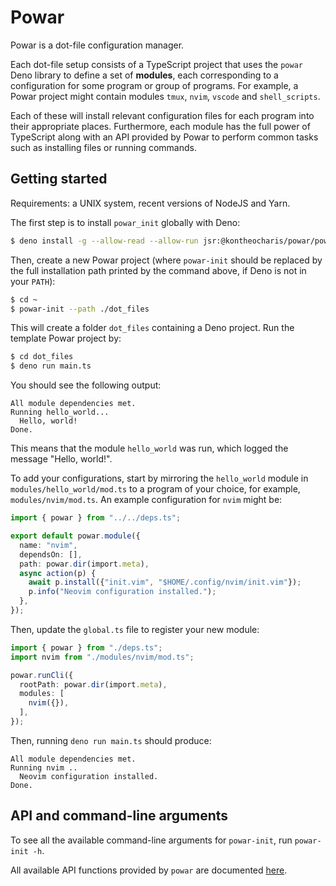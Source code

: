 # Powar

Powar is a dot-file configuration manager.

Each dot-file setup consists of a TypeScript project that uses the `powar` Deno
library to define a set of **modules**, each corresponding to a configuration
for some program or group of programs. For example, a Powar project might
contain modules `tmux`, `nvim`, `vscode` and `shell_scripts`.

Each of these will install relevant configuration files for each program into
their appropriate places. Furthermore, each module has the full power of
TypeScript along with an API provided by Powar to perform common tasks such as
installing files or running commands.

## Getting started

Requirements: a UNIX system, recent versions of NodeJS and Yarn.

The first step is to install `powar_init` globally with Deno:

```sh
$ deno install -g --allow-read --allow-run jsr:@kontheocharis/powar/powar-init
```

Then, create a new Powar project (where `powar-init` should be replaced by the
full installation path printed by the command above, if Deno is not in your
`PATH`):

```sh
$ cd ~
$ powar-init --path ./dot_files
```

This will create a folder `dot_files` containing a Deno project. Run the
template Powar project by:

```sh
$ cd dot_files
$ deno run main.ts
```

You should see the following output:

```
All module dependencies met.
Running hello_world...
  Hello, world!
Done.
```

This means that the module `hello_world` was run, which logged the message
"Hello, world!".

To add your configurations, start by mirroring the `hello_world` module in
`modules/hello_world/mod.ts` to a program of your choice, for example,
`modules/nvim/mod.ts`. An example configuration for `nvim` might be:

```ts
import { powar } from "../../deps.ts";

export default powar.module({
  name: "nvim",
  dependsOn: [],
  path: powar.dir(import.meta),
  async action(p) {
    await p.install({"init.vim", "$HOME/.config/nvim/init.vim"});
    p.info("Neovim configuration installed.");
  },
});
```

Then, update the `global.ts` file to register your new module:
```ts
import { powar } from "./deps.ts";
import nvim from "./modules/nvim/mod.ts";

powar.runCli({
  rootPath: powar.dir(import.meta),
  modules: [
    nvim({}),
  ],
});
```

Then, running `deno run main.ts` should produce:
```
All module dependencies met.
Running nvim ..
  Neovim configuration installed.
Done.
```

## API and command-line arguments

To see all the available command-line arguments for `powar-init`, run
`powar-init -h`.

All available API functions provided by `powar` are documented
[here](https://jsr.io/@kontheocharis/powar/doc/~/CommonApi).
